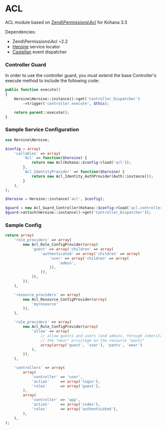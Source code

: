 # ACL

ACL module based on [Zend\Permissions\Acl](https://github.com/zendframework/zf2/tree/master/library/Zend/Permissions/Acl) for Kohana 3.3

Dependencies:
 - Zend\Permissions\Acl ~2.2
 - [Heroine](https://github.com/synapsestudios/heroine) service locator
 - [Castellan](https://github.com/synapsestudios/castellan) event dispatcher

### Controller Guard

In order to use the controller guard, you must extend the base Controller's
execute method to include the following code:

```php
public function execute()
{
	Heroine\Heroine::instance()->get('Controller_Dispatcher')
		->trigger('controller.execute', $this);

	return parent::execute();
}
```

### Sample Service Configuration

```php
use Heroine\Heroine;

$config = array(
	'callables' => array(
		'Acl' => function($heroine) {
			return new Acl(Kohana::$config->load('acl'));
		},
		'Acl_IdentityProvider' => function($heroine) {
			return new Acl_Identity_AuthProvider(Auth::instance());
		}
	),
);

$heroine = Heroine::instance('acl', $config);

$guard = new Acl_Guard_Controller(Kohana::$config->load('acl.controllers'), $heroine->get('Acl'));
$guard->attach(Heroine::instance()->get('Controller_Dispatcher'));
```

### Sample Config

```php
return array(
	'role_providers' => array(
		new Acl_Role_ConfigProvider(array(
			'guest' => array('children' => array(
				'authenticated' => array('children' => array(
					'user' => array('children' => array(
						'admin',
					)),
				)),
			)),
		)),
	),

	'resource_providers' => array(
		new Acl_Resource_ConfigProvider(array(
			'myresource'
		)),
	),

	'rule_providers' => array(
		new Acl_Rule_ConfigProvider(array(
			'allow' => array(
				// allow guests and users (and admins, through inheritance)
				// the "wear" privilege on the resource "pants"
				array(array('guest', 'user'), 'pants', 'wear')
			),
		)),
	),

	'controllers' => array(
		array(
			'controller' => 'user',
			'action'     => array('login'),
			'roles'      => array('guest'),
		),
		array(
			'controller' => 'app',
			'action'     => array('index'),
			'roles'      => array('authenticated'),
		),
	),
);
```